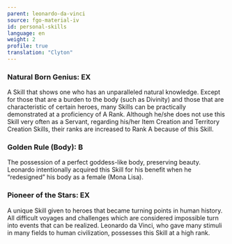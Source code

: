 ```yaml
---
parent: leonardo-da-vinci
source: fgo-material-iv
id: personal-skills
language: en
weight: 2
profile: true
translation: "Clyton"
---
```


### Natural Born Genius: EX

A Skill that shows one who has an unparalleled natural knowledge. Except for those that are a burden to the body (such as Divinity) and those that are characteristic of certain heroes, many Skills can be practically demonstrated at a proficiency of A Rank.
Although he/she does not use this Skill very often as a Servant, regarding his/her Item Creation and Territory Creation Skills, their ranks are increased to Rank A because of this Skill.

### Golden Rule (Body): B

The possession of a perfect goddess-like body, preserving beauty. Leonardo intentionally acquired this Skill for his benefit when he “redesigned” his body as a female (Mona Lisa).

### Pioneer of the Stars: EX

A unique Skill given to heroes that became turning points in human history. All difficult voyages and challenges which are considered impossible turn into events that can be realized.
Leonardo da Vinci, who gave many stimuli in many fields to human civilization, possesses this Skill at a high rank.
